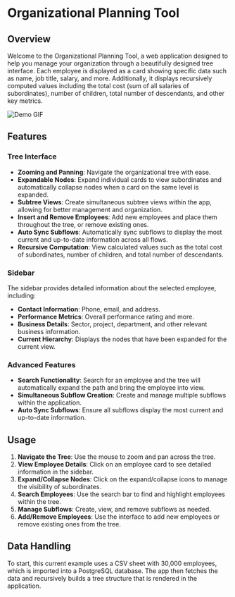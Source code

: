 # Organizational Planning Tool

## Overview

Welcome to the Organizational Planning Tool, a web application designed to help you manage your organization through a beautifully designed tree interface. Each employee is displayed as a card showing specific data such as name, job title, salary, and more. Additionally, it displays recursively computed values including the total cost (sum of all salaries of subordinates), number of children, total number of descendants, and other key metrics.

![Demo GIF](./orgtree.gif)

## Features

### Tree Interface

- **Zooming and Panning**: Navigate the organizational tree with ease.
- **Expandable Nodes**: Expand individual cards to view subordinates and automatically collapse nodes when a card on the same level is expanded.
- **Subtree Views**: Create simultaneous subtree views within the app, allowing for better management and organization.
- **Insert and Remove Employees**: Add new employees and place them throughout the tree, or remove existing ones.
- **Auto Sync Subflows**: Automatically sync subflows to display the most current and up-to-date information across all flows.
- **Recursive Computation**: View calculated values such as the total cost of subordinates, number of children, and total number of descendants.

### Sidebar

The sidebar provides detailed information about the selected employee, including:
- **Contact Information**: Phone, email, and address.
- **Performance Metrics**: Overall performance rating and more.
- **Business Details**: Sector, project, department, and other relevant business information.
- **Current Hierarchy**: Displays the nodes that have been expanded for the current view.

### Advanced Features

- **Search Functionality**: Search for an employee and the tree will automatically expand the path and bring the employee into view.
- **Simultaneous Subflow Creation**: Create and manage multiple subflows within the application.
- **Auto Sync Subflows**: Ensure all subflows display the most current and up-to-date information.

## Usage

1. **Navigate the Tree**: Use the mouse to zoom and pan across the tree.
2. **View Employee Details**: Click on an employee card to see detailed information in the sidebar.
3. **Expand/Collapse Nodes**: Click on the expand/collapse icons to manage the visibility of subordinates.
4. **Search Employees**: Use the search bar to find and highlight employees within the tree.
5. **Manage Subflows**: Create, view, and remove subflows as needed.
6. **Add/Remove Employees**: Use the interface to add new employees or remove existing ones from the tree.

## Data Handling

To start, this current example uses a CSV sheet with 30,000 employees, which is imported into a PostgreSQL database. The app then fetches the data and recursively builds a tree structure that is rendered in the application.


